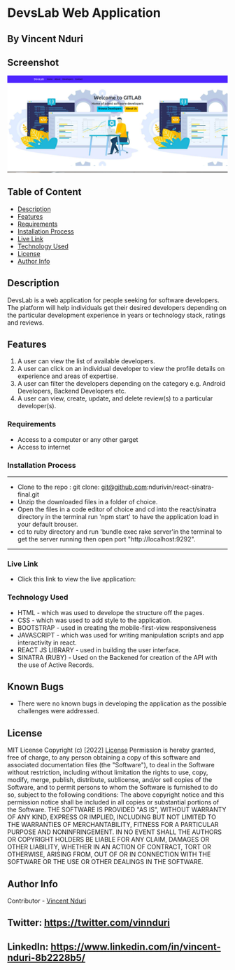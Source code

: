 

# DevsLab Web Application
## By  Vincent Nduri 

## Screenshot

 ![Landing page picture](./public/images/home.png)

 ## Table of Content
 - [Description](#description)
 - [Features](#features)
 - [Requirements](#requirements)
 - [Installation Process](#installation-Process)
 - [Live Link](#Live-Link)
 - [Technology  Used](#technology-Used)
 - [License](#license)
 - [Author Info](#Author-Info)


## Description
<p>DevsLab is a web application for people seeking for software developers. The platform will help individuals get their desired developers depending on the particular development experience in years or technology stack, ratings and reviews. </p>

## Features
1. A user can view the list of available developers.
2. A user can click on an individual developer to view the profile details on experience and areas of expertise.
3. A user can filter the developers depending on the category e.g. Android Developers, Backend Developers etc.
4. A user can view, create, update, and delete review(s) to a particular developer(s).

 ###  Requirements
 * Access to  a computer or any other garget
 * Access to internet

 ### Installation Process
 ****
* Clone to the repo : git clone: git@github.com:ndurivin/react-sinatra-final.git
* Unzip the downloaded files in a folder of choice.
* Open the files in a code editor of choice and cd into the react/sinatra directory in the terminal run 'npm start' to have the application load in your default brouser.
* cd to ruby directory and run 'bundle exec rake server'in the terminal to get the server running then open port "http://localhost:9292".
 ****

### Live Link
- Click this link to view the live application: 

### Technology  Used
* HTML - which was used to develope the structure off the pages.
* CSS - which was used to add style to the application.
* BOOTSTRAP -  used in creating the mobile-first-view responsiveness
* JAVASCRIPT - which was used for writing manipulation scripts and app interactivity in react.
* REACT JS LIBRARY - used in building the user interface.
* SINATRA (RUBY) - Used on the Backened for creation of the API with the use of Active Records.

## Known Bugs
* There were no known bugs in developing the application as the possible challenges were addressed.

## License
MIT License
Copyright (c) [2022] [License](LICENSE.txt)
Permission is hereby granted, free of charge, to any person obtaining a copy
of this software and associated documentation files (the "Software"), to deal
in the Software without restriction, including without limitation the rights
to use, copy, modify, merge, publish, distribute, sublicense, and/or sell
copies of the Software, and to permit persons to whom the Software is
furnished to do so, subject to the following conditions:
The above copyright notice and this permission notice shall be included in all
copies or substantial portions of the Software.
THE SOFTWARE IS PROVIDED "AS IS", WITHOUT WARRANTY OF ANY KIND, EXPRESS OR
IMPLIED, INCLUDING BUT NOT LIMITED TO THE WARRANTIES OF MERCHANTABILITY,
FITNESS FOR A PARTICULAR PURPOSE AND NONINFRINGEMENT. IN NO EVENT SHALL THE
AUTHORS OR COPYRIGHT HOLDERS BE LIABLE FOR ANY CLAIM, DAMAGES OR OTHER
LIABILITY, WHETHER IN AN ACTION OF CONTRACT, TORT OR OTHERWISE, ARISING FROM,
OUT OF OR IN CONNECTION WITH THE SOFTWARE OR THE USE OR OTHER DEALINGS IN THE
SOFTWARE.

## Author Info
Contributor -
[Vincent Nduri](https://github.com/ndurivin)
## Twitter: https://twitter.com/vinnduri
## LinkedIn: https://www.linkedin.com/in/vincent-nduri-8b2228b5/